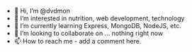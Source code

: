 - 👋 Hi, I’m @dvdmon
- 👀 I’m interested in nutrition, web development, technology
- 🌱 I’m currently learning Express, MongoDB, NodeJS, etc.
- 💞️ I’m looking to collaborate on ... nothing right now
- 📫 How to reach me - add a comment here.

<!---
dvdmon/dvdmon is a ✨ special ✨ repository because its `README.md` (this file) appears on your GitHub profile.
You can click the Preview link to take a look at your changes.
--->
